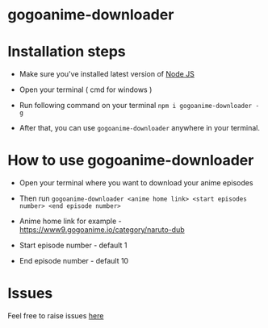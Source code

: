 # gogoanime-downloader

# Installation steps

- Make sure you've installed latest version of [Node JS](https://nodejs.org/en/download/)

- Open your terminal ( cmd for windows )

- Run following command on your terminal `npm i gogoanime-downloader -g` 

- After that, you can use `gogoanime-downloader` anywhere in your terminal. 

# How to use gogoanime-downloader

- Open your terminal where you want to download your anime episodes

- Then run `gogoanime-downloader <anime home link> <start episodes number> <end episode number>`

- Anime home link for example - https://www9.gogoanime.io/category/naruto-dub

- Start episode number - default 1

- End episode number - default 10


# Issues

Feel free to raise issues [here](https://github.com/Vasikaran/gogoanime-downloader/issues)
